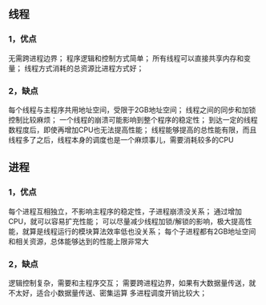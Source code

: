 ## 线程
### 1，优点
无需跨进程边界； 
程序逻辑和控制方式简单； 
所有线程可以直接共享内存和变量； 
线程方式消耗的总资源比进程方式好；

### 2，缺点
每个线程与主程序共用地址空间，受限于2GB地址空间； 
线程之间的同步和加锁控制比较麻烦； 
一个线程的崩溃可能影响到整个程序的稳定性； 
到达一定的线程数程度后，即使再增加CPU也无法提高性能； 
线程能够提高的总性能有限，而且线程多了之后，线程本身的调度也是一个麻烦事儿，需要消耗较多的CPU

## 进程
### 1，优点
每个进程互相独立，不影响主程序的稳定性，子进程崩溃没关系； 
通过增加CPU，就可以容易扩充性能； 
可以尽量减少线程加锁/解锁的影响，极大提高性能，就算是线程运行的模块算法效率低也没关系； 
每个子进程都有2GB地址空间和相关资源，总体能够达到的性能上限非常大

### 2，缺点
逻辑控制复杂，需要和主程序交互； 
需要跨进程边界，如果有大数据量传送，就不太好，适合小数据量传送、密集运算 
多进程调度开销比较大；
